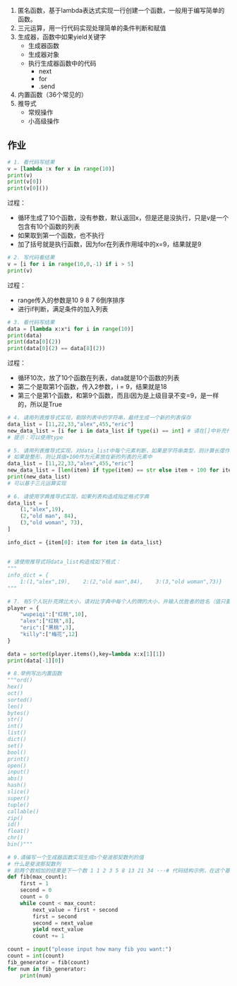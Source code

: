 1. 匿名函数，基于lambda表达式实现一行创建一个函数，一般用于编写简单的函数。
2. 三元运算，用一行代码实现处理简单的条件判断和赋值
3. 生成器，函数中如果yield关键字
	- 生成器函数
	- 生成器对象
	- 执行生成器函数中的代码
		- next
		- for
		- .send
4. 内置函数（36个常见的）
5. 推导式
	- 常规操作
	- 小高级操作


## 作业

```python
# 1. 看代码写结果  
v = [lambda :x for x in range(10)]  
print(v)  
print(v[0])  
print(v[0]())
```
过程：
- 循环生成了10个函数，没有参数，默认返回x，但是还是没执行，只是v是一个包含有10个函数的列表
- 如果取到第一个函数，也不执行
- 加了括号就是执行函数，因为for在列表作用域中的x=9，结果就是9

```python
# 2. 写代码看结果  
v = [i for i in range(10,0,-1) if i > 5]  
print(v)
```
过程：
- range传入的参数是10 9 8 7 6倒序排序
- 进行if判断，满足条件的加入列表

```python
# 3. 看代码写结果  
data = [lambda x:x*i for i in range(10)]  
print(data)  
print(data[0](2))  
print(data[0](2) == data[8](2))
```
过程：
- 循环10次，放了10个函数在列表，data就是10个函数的列表
- 第二个是取第1个函数，传入2参数，i = 9，结果就是18
- 第三个是第1个函数，和第9个函数，而且i因为是上级目录不变=9，是一样的，所以是True

```python
# 4. 请用列表推导式实现，剔除列表中的字符串，最终生成一个新的列表保存  
data_list = [11,22,33,"alex",455,"eric"]  
new_data_list = [i for i in data_list if type(i) == int] # 请在[]中补充代码实现  
# 提示：可以使用type  
  
# 5. 请用列表推导式实现，对data_list中每个元素判断，如果是字符串类型，则计算长度作为元素放在新列表的元素中  
# 如果是整形，则让其值+100作为元素放在新的列表的元素中  
data_list = [11,22,33,"alex",455,"eric"]  
new_data_list = [len(item) if type(item) == str else item + 100 for item in data_list] # 请在[]中补充代码实现  
print(new_data_list)  
# 可以基于三元运算实现  
  
# 6. 请使用字典推导式实现，如果列表构造成指定格式字典  
data_list = [  
    (1,"alex",19),  
    (2,"old man", 84),  
    (3,"old woman", 73),  
]  
  
info_dict = {item[0]: item for item in data_list}  
  
  
# 请使用推导式将data_list构造成如下格式：  
"""  
info_dict = {  
    1:(1,"alex",19),    2:(2,"old man",84),    3:(3,"old woman",73)}  
"""  
  
# 7. 有5个人玩扑克牌比大小，请对比字典中每个人的牌的大小，并输入优胜者的姓名（值只要大就胜利）  
player = {  
    "wupeiqi":["红桃",10],  
    "alex":["红桃",8],  
    "eric":["黑桃",3],  
    "killy":["梅花",12]  
}  
  
data = sorted(player.items(),key=lambda x:x[1][1])  
print(data[-1][0])  
  
# 8.举例写出内置函数  
"""ord()  
hex()  
oct()  
sorted()  
len()  
bytes()  
str()  
int()  
list()  
dict()  
set()  
bool()  
print()  
open()  
input()  
abs()  
hash()  
slice()  
super()  
tuple()  
callable()  
zip()  
id()  
float()  
chr()  
bin()"""  
  
# 9.请编写一个生成器函数实现生成n个斐波那契数列的值  
# 什么是斐波那契数列  
# 前两个数相加的结果是下一个数 1 1 2 3 5 8 13 21 34 ···# 代码结构示例，在这个基础上补充代码实现  
def fib(max_count):  
    first = 1  
    second = 0  
    count = 0  
    while count < max_count:  
        next_value = first + second  
        first = second  
        second = next_value  
        yield next_value  
        count += 1  
  
count = input("please input how many fib you want:")  
count = int(count)  
fib_generator = fib(count)  
for num in fib_generator:  
    print(num)
```

